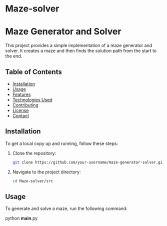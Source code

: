 # Maze-solver

# Maze Generator and Solver

This project provides a simple implementation of a maze generator and solver. It creates a maze and then finds the solution path from the start to the end.

## Table of Contents

- [Installation](#installation)
- [Usage](#usage)
- [Features](#features)
- [Technologies Used](#technologies-used)
- [Contributing](#contributing)
- [License](#license)
- [Contact](#contact)

## Installation

To get a local copy up and running, follow these steps:

1. Clone the repository:
    ```bash
    git clone https://github.com/your-username/maze-generator-solver.git
    ```
2. Navigate to the project directory:
    ```bash
    cd Maze-solver/src
    ```


## Usage

To generate and solve a maze, run the following command:

python __main__.py
